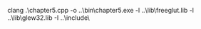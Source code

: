 clang .\chapter5.cpp -o ..\bin\chapter5.exe -l ..\lib\freeglut.lib -l ..\lib\glew32.lib  -I ..\include\